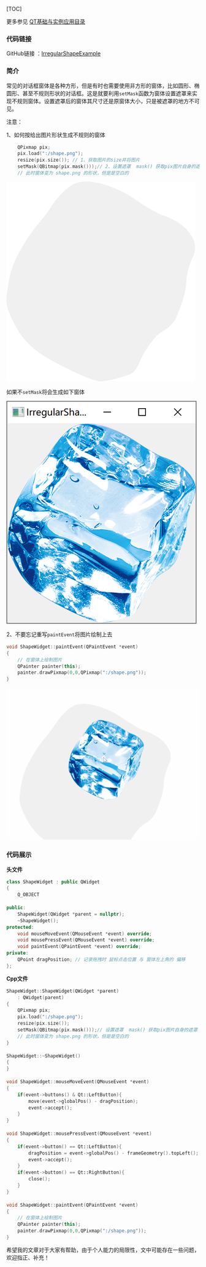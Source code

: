 [TOC]

更多参见
[QT基础与实例应用目录](https://blog.csdn.net/leacock1991/article/details/118662440)

### 代码链接

GitHub链接 ：[IrregularShapeExample](https://github.com/lichangke/QT/tree/main/CodeDemo/CH4/CH407/IrregularShapeExample)

### 简介

常见的对话框窗体是各种方形，但是有时也需要使用非方形的窗体，比如圆形、椭圆形、甚至不规则形状的对话框。这是就要利用`setMask`函数为窗体设置遮罩来实现不规则窗体。设置遮罩后的窗体其尺寸还是原窗体大小，只是被遮罩的地方不可见。

注意：

1、如何按给出图片形状生成不规则的窗体

```cpp
    QPixmap pix;
    pix.load(":/shape.png"); 
    resize(pix.size()); // 1、获取图片的size并将图片
    setMask(QBitmap(pix.mask()));// 2、设置遮罩  mask() 获取pix图片自身的遮罩
    // 此时窗体变为 shape.png 的形状，但是是空白的
```







![image-20220521230838292](Pictures/QT基础之不规则窗体/A_QT基础之不规则窗体.png)



如果不`setMask`将会生成如下窗体

![image-20220521231248884](Pictures/QT基础之不规则窗体/B_QT基础之不规则窗体.png)



2、不要忘记重写`paintEvent`将图片绘制上去

```cpp
void ShapeWidget::paintEvent(QPaintEvent *event)
{
    // 在窗体上绘制图片
    QPainter painter(this);
    painter.drawPixmap(0,0,QPixmap(":/shape.png"));
}
```



![C_QT基础之不规则窗体](Pictures/QT基础之不规则窗体/C_QT基础之不规则窗体.gif)



### 代码展示

**头文件**

```cpp
class ShapeWidget : public QWidget
{
    Q_OBJECT

public:
    ShapeWidget(QWidget *parent = nullptr);
    ~ShapeWidget();
protected:
    void mouseMoveEvent(QMouseEvent *event) override;
    void mousePressEvent(QMouseEvent *event) override;
    void paintEvent(QPaintEvent *event) override;
private:
    QPoint dragPosition; // 记录拖拽时 鼠标点击位置 与 窗体左上角的 偏移
};
```

**Cpp文件**

```cpp
ShapeWidget::ShapeWidget(QWidget *parent)
    : QWidget(parent)
{
    QPixmap pix;
    pix.load(":/shape.png");
    resize(pix.size());
    setMask(QBitmap(pix.mask()));// 设置遮罩  mask() 获取pix图片自身的遮罩
    // 此时窗体变为 shape.png 的形状，但是是空白的
}

ShapeWidget::~ShapeWidget()
{
}

void ShapeWidget::mouseMoveEvent(QMouseEvent *event)
{
    if(event->buttons() & Qt::LeftButton){
        move(event->globalPos() - dragPosition);
        event->accept();
    }
}

void ShapeWidget::mousePressEvent(QMouseEvent *event)
{
    if(event->button() == Qt::LeftButton){
        dragPosition = event->globalPos() - frameGeometry().topLeft();
        event->accept();
    }
    if(event->button() == Qt::RightButton){
        close();
    }
}

void ShapeWidget::paintEvent(QPaintEvent *event)
{
    // 在窗体上绘制图片
    QPainter painter(this);
    painter.drawPixmap(0,0,QPixmap(":/shape.png"));
}
```





希望我的文章对于大家有帮助，由于个人能力的局限性，文中可能存在一些问题，欢迎指正、补充！

